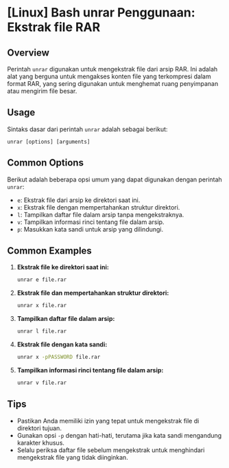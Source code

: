 # [Linux] Bash unrar Penggunaan: Ekstrak file RAR

## Overview
Perintah `unrar` digunakan untuk mengekstrak file dari arsip RAR. Ini adalah alat yang berguna untuk mengakses konten file yang terkompresi dalam format RAR, yang sering digunakan untuk menghemat ruang penyimpanan atau mengirim file besar.

## Usage
Sintaks dasar dari perintah `unrar` adalah sebagai berikut:

```
unrar [options] [arguments]
```

## Common Options
Berikut adalah beberapa opsi umum yang dapat digunakan dengan perintah `unrar`:

- `e`: Ekstrak file dari arsip ke direktori saat ini.
- `x`: Ekstrak file dengan mempertahankan struktur direktori.
- `l`: Tampilkan daftar file dalam arsip tanpa mengekstraknya.
- `v`: Tampilkan informasi rinci tentang file dalam arsip.
- `p`: Masukkan kata sandi untuk arsip yang dilindungi.

## Common Examples

1. **Ekstrak file ke direktori saat ini:**
   ```bash
   unrar e file.rar
   ```

2. **Ekstrak file dan mempertahankan struktur direktori:**
   ```bash
   unrar x file.rar
   ```

3. **Tampilkan daftar file dalam arsip:**
   ```bash
   unrar l file.rar
   ```

4. **Ekstrak file dengan kata sandi:**
   ```bash
   unrar x -pPASSWORD file.rar
   ```

5. **Tampilkan informasi rinci tentang file dalam arsip:**
   ```bash
   unrar v file.rar
   ```

## Tips
- Pastikan Anda memiliki izin yang tepat untuk mengekstrak file di direktori tujuan.
- Gunakan opsi `-p` dengan hati-hati, terutama jika kata sandi mengandung karakter khusus.
- Selalu periksa daftar file sebelum mengekstrak untuk menghindari mengekstrak file yang tidak diinginkan.